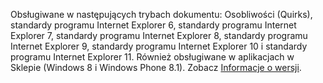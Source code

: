 Obsługiwane w następujących trybach dokumentu: Osobliwości (Quirks), standardy programu Internet Explorer 6, standardy programu Internet Explorer 7, standardy programu Internet Explorer 8, standardy programu Internet Explorer 9, standardy programu Internet Explorer 10 i standardy programu Internet Explorer 11. Również obsługiwane w aplikacjach w Sklepie (Windows 8 i Windows Phone 8.1). Zobacz [Informacje o wersji](../../../javascript/reference/javascript-version-information.md).